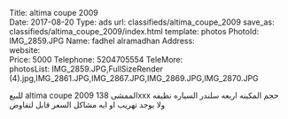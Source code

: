 Title:          altima coupe 2009  
Date:           2017-08-20
Type:           ads
url:            classifieds/altima_coupe_2009
save_as:        classifieds/altima_coupe_2009/index.html
template:       photos
PhotoId:        IMG_2859.JPG
Name:           fadhel alramadhan 
Address:        
website:        
Price:          5000
Telephone:      5204705554
TeleMore:       
photosList:     IMG_2859.JPG,FullSizeRender (4).jpg,IMG_2861.JPG,IMG_2867.JPG,IMG_2869.JPG,IMG_2870.JPG

للبيع altima coupe 2009  الممشى 138xxx  حجم المكينه اربعه سلندر السياره نظيفه ولا يوجد تهريب او ايه مشاكل السعر قابل لتفاوض 
